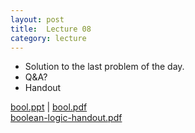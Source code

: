 ```yaml
---
layout: post
title:  Lecture 08
category: lecture
---
```


* Solution to the last problem of the day.
* Q&A?
* Handout

[bool.ppt][bool-slides] | [bool.pdf][bool-pdf]  
[boolean-logic-handout.pdf][boolean-logic-handout]

[bool-slides]: {{site.base}}/slides/bool.ppt
[bool-pdf]: {{site.base}}/slides/pdf/bool.pdf
[boolean-logic-handout]: {{site.base}}/slides/pdf/boolean-logic-handout.pdf
